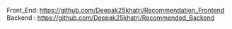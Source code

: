 Front_End: https://github.com/Deepak25khatri/Recommendation_Frontend
Backend : https://github.com/Deepak25khatri/Recommended_Backend
